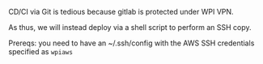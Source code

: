 CD/CI via Git is tedious because gitlab is protected under WPI VPN.

As thus, we will instead deploy via a shell script to perform an SSH copy.


Prereqs: you need to have an ~/.ssh/config with the AWS SSH credentials specified as `wpiaws`
